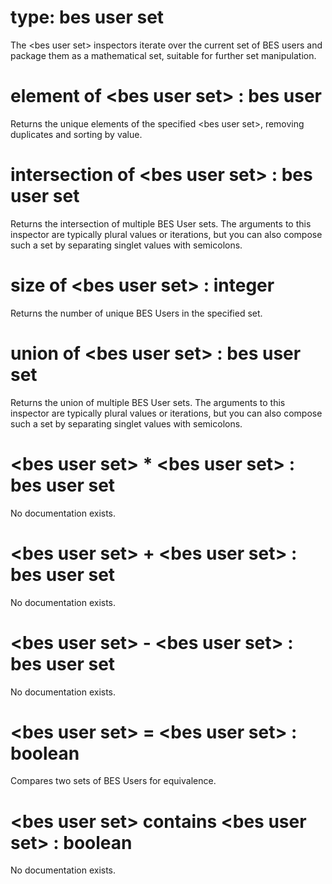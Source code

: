 # type: bes user set

The &lt;bes user set&gt; inspectors iterate over the current set of BES users and package them as a mathematical set, suitable for further set manipulation.

# element of &lt;bes user set&gt; : bes user

Returns the unique elements of the specified &lt;bes user set&gt;, removing duplicates and sorting by value.

# intersection of &lt;bes user set&gt; : bes user set

Returns the intersection of multiple BES User sets. The arguments to this inspector are typically plural values or iterations, but you can also compose such a set by separating singlet values with semicolons.

# size of &lt;bes user set&gt; : integer

Returns the number of unique BES Users in the specified set.

# union of &lt;bes user set&gt; : bes user set

Returns the union of multiple BES User sets. The arguments to this inspector are typically plural values or iterations, but you can also compose such a set by separating singlet values with semicolons.

# &lt;bes user set&gt; * &lt;bes user set&gt; : bes user set

No documentation exists.

# &lt;bes user set&gt; + &lt;bes user set&gt; : bes user set

No documentation exists.

# &lt;bes user set&gt; - &lt;bes user set&gt; : bes user set

No documentation exists.

# &lt;bes user set&gt; = &lt;bes user set&gt; : boolean

Compares two sets of BES Users for equivalence.

# &lt;bes user set&gt; contains &lt;bes user set&gt; : boolean

No documentation exists.

